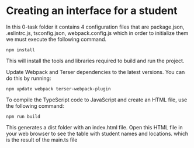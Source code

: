# Creating an interface for a student

In this 0-task folder it contains 4 configuration files that are package.json, .eslintrc.js, tsconfig.json, webpack.config.js which in order to initialize them we must execute the following command.

```
npm install

```
This will install the tools and libraries required to build and run the project.

Update Webpack and Terser dependencies to the latest versions. You can do this by running:
```
npm update webpack terser-webpack-plugin
```

To compile the TypeScript code to JavaScript and create an HTML file, use the following command:
```
npm run build
```

This generates a dist folder with an index.html file. Open this HTML file in your web browser to see the table with student names and locations. which is the result of the main.ts file